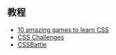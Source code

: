 ## 教程

- [10 amazing games to learn CSS](https://dev.to/dailydevtips1/10-amazing-games-to-learn-css-382i)
- [CSS Challenges](https://css-challenges.com/#)
- [CSSBattle](https://cssbattle.dev/)
